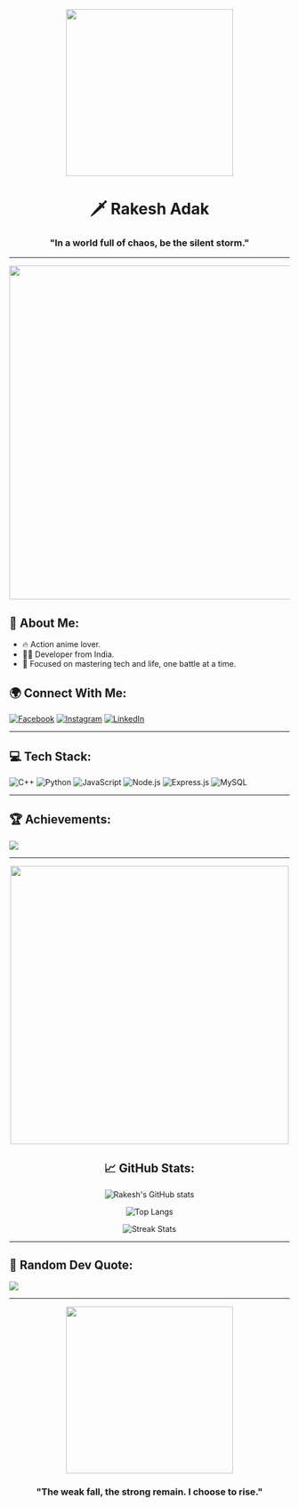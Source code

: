 <!-- Anime Aesthetic Profile -->

<div align="center">
  
<img src="https://media.giphy.com/media/YTbZzCkRQCEJa/giphy.gif" width="300" />

# 🗡️ Rakesh Adak
### "In a world full of chaos, be the silent storm."

---

<img src="https://media.giphy.com/media/QvBoMEcQ7DQXK/giphy.gif" width="600" />

</div>

## 📖 About Me:
- 🔥 Action anime lover.
- 👨‍💻 Developer from India.
- 🎯 Focused on mastering tech and life, one battle at a time.

## 🌍 Connect With Me:
[![Facebook](https://img.shields.io/badge/Facebook-1877F2?style=for-the-badge&logo=facebook&logoColor=white)](https://facebook.com/balaram.adak.790)
[![Instagram](https://img.shields.io/badge/Instagram-E4405F?style=for-the-badge&logo=instagram&logoColor=white)](https://instagram.com/@rakesh-wc)
[![LinkedIn](https://img.shields.io/badge/LinkedIn-0A66C2?style=for-the-badge&logo=linkedin&logoColor=white)](https://linkedin.com/in/rak-esh-adak)

---

## 💻 Tech Stack:
![C++](https://img.shields.io/badge/C++-00599C?style=for-the-badge&logo=c%2B%2B&logoColor=white)
![Python](https://img.shields.io/badge/Python-3670A0?style=for-the-badge&logo=python&logoColor=ffdd54)
![JavaScript](https://img.shields.io/badge/JavaScript-323330?style=for-the-badge&logo=javascript&logoColor=F7DF1E)
![Node.js](https://img.shields.io/badge/Node.js-6DA55F?style=for-the-badge&logo=node.js&logoColor=white)
![Express.js](https://img.shields.io/badge/Express.js-404d59?style=for-the-badge&logo=express&logoColor=61DAFB)
![MySQL](https://img.shields.io/badge/MySQL-4479A1?style=for-the-badge&logo=mysql&logoColor=white)

---

## 🏆 Achievements:
![](https://github-profile-trophy.vercel.app/?username=Rakesh-ada&theme=darkhub&no-frame=true&no-bg=false&margin-w=4)

---

<div align="center">

<img src="https://media.giphy.com/media/2A75RyXVzzSI2bx4Gj/giphy.gif" width="500" />

## 📈 GitHub Stats:
  
![Rakesh's GitHub stats](https://github-readme-stats.vercel.app/api?username=Rakesh-ada&show_icons=true&theme=tokyonight&hide_border=true)

![Top Langs](https://github-readme-stats.vercel.app/api/top-langs/?username=Rakesh-ada&layout=compact&theme=tokyonight&hide_border=true)

![Streak Stats](https://github-readme-streak-stats.herokuapp.com/?user=Rakesh-ada&theme=tokyonight&hide_border=true)

</div>

---

## 🧠 Random Dev Quote:
![](https://quotes-github-readme.vercel.app/api?type=horizontal&theme=tokyonight)

---

<div align="center">

<img src="https://media.giphy.com/media/eq7yJYwbXNCfH0cVYy/giphy.gif" width="300" />

### "The weak fall, the strong remain. I choose to rise."
  
</div>
